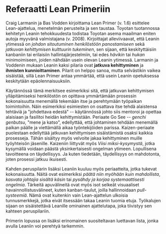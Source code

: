 # Referaatti Lean Primeriin
Craig Larmanin ja Bas Vodden kirjoittama Lean Primer (v. 1.6) esittelee Lean-ajattelua, menetelmän perusteita ja sen taustaa. Toyotan tuotannossa kehitetyn Leanin tehokkuudesta todistaa Toyotan asema maailman eniten autoja myyvänä valmistajana (v. 2008). Kirjoittajat alleviivaavat, että Leanin ytimessä on *johdon sitoutuminen henkilöstöön panostamiseen* sekä *jatkuvan kehittymisen kulttuurin tukeminen*, sen sijaan, että keskityttäisiin kanbaniin tai erilaisiin hallintajärjestelmiin, tai edes *hävikin* tai *hukan* minimoimiseen, joiden nähdään usein olevan Leanin ytimessä. Larmanin ja Voddenin mukaan Leanin kaksi pilaria ovat **jatkuva kehittyminen** ja **ihmisten kunnioittaminen**. Pilarit on helppo sanoa, mutta selvästikin vaikea sisäistää, sillä Lean Primer antaa ymmärtää, että usein Leanin opetuksessa keskitytään epäolennaisuuksiin.

Käytännössä tämä merkitsee esimerkiksi sitä, että jatkuvan kehittymisen ylläpitämiseksi henkilöstön on opittava ymmärtämään prosessin kokonaisuutta menemällä tekemään itse ja perehtymään työpaikan toimintoihin. Näin esimerkiksi esimiesten on osattava itse tehdä alaistensa tehtäviä ja "johdettava edestä" -- käytännössä johto siis mentoroi ja opettaa alaisiaan ja fasilitoi heidän kehittymistään. Periaate Go See -- *genchi genbutsu*, "mene ja katso", edellyttää, että johtaminen tehdään menemällä paikan päälle ja viettämällä aikaa työntekijöiden parissa. Kaizen-periaate puolestaan edellyttää jatkuvan kehittymisen sisäistämistä osaksi kaikkia prosesseja. Tähän sisältyy myös velvoite jakaa kehittyminen muille työyhteisön jäsenille. Kaizeniin liittyvät myös *Viisi miksi-kysymystä*, jotka kysymällä voidaan päästä yksinkertaisesti ongelman ytimeen. Lopullisena tavoitteena on täydellisyys. Ja kuten tiedetään, täydellisyys on mahdotonta, joten prosessi jatkuu ikuisesti.

Kahden peruspilarin lisäksi Leaniin kuuluu myös periaatteita, jotka tukevat kokonaisuutta. Näitä ovat esimerkiksi *päätä niin myöhään kuin mahdollista*, *kasvata johtajia sisältä käsin* tai *pysähdy ja korjaa systemaattisesti ongelmia*. Tärkeitä apuvälineitä ovat myös isot selkeät visuaaliset havainnollistusvälineet, kuten kanban-taulut, joilla hallinnoidaan *pull-systeemiä*. Nämä ovat kuitenkin vain Lean-ajattelun ulkoisia tunnusmerkkejä, jotka eivät itsessään takaa Leanin tuomia etuja. Työkalujen sijaan on sisäistettävä Leanille ominainen ajattelutapa, joka tiivistyy sen kahteen peruspilariin. 

Primerin lopussa on lisäksi erinomainen suositeltavan luettavan lista, jonka avulla Leaniin voi perehtyä tarkemmin. 

